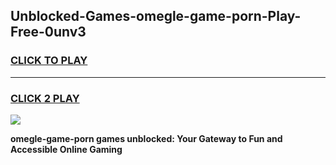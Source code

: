 
## Unblocked-Games-omegle-game-porn-Play-Free-0unv3
<h3>
<a href="https://premium76.site?title=omegle-game-porn&ref=09A">CLICK TO PLAY</a></h3>
<hr>

<h3>
<a href="https://premium76.site?title=omegle-game-porn&ref=09A">CLICK 2 PLAY</a>
  
</h3>

<a href="https://premium76.site?title=omegle-game-porn&ref=09A"><img src="https://clearcache.store/games.png"></a>


**omegle-game-porn games unblocked: Your Gateway to Fun and Accessible Online Gaming**
